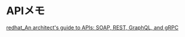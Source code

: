 # APIメモ

[redhat_An architect's guide to APIs: SOAP, REST, GraphQL, and gRPC](https://www.redhat.com/architect/apis-soap-rest-graphql-grpc)  
